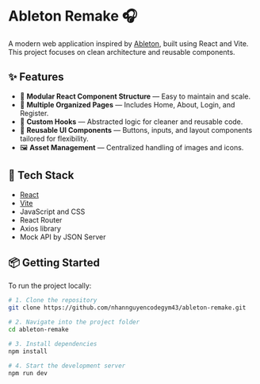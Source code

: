 # Ableton Remake 🎧

A modern web application inspired by [Ableton](https://www.ableton.com/), built using React and Vite. This project focuses on clean architecture and reusable components.

## ✨ Features

- 🔧 **Modular React Component Structure** — Easy to maintain and scale.
- 📄 **Multiple Organized Pages** — Includes Home, About, Login, and Register.
- 🧠 **Custom Hooks** — Abstracted logic for cleaner and reusable code.
- 🧩 **Reusable UI Components** — Buttons, inputs, and layout components tailored for flexibility.
- 🖼️ **Asset Management** — Centralized handling of images and icons.

## 🚀 Tech Stack

- [React](https://reactjs.org/)
- [Vite](https://vitejs.dev/)
- JavaScript and CSS
- React Router
- Axios library
- Mock API by JSON Server

## 📦 Getting Started

To run the project locally:

```bash
# 1. Clone the repository
git clone https://github.com/nhannguyencodegym43/ableton-remake.git

# 2. Navigate into the project folder
cd ableton-remake

# 3. Install dependencies
npm install

# 4. Start the development server
npm run dev
